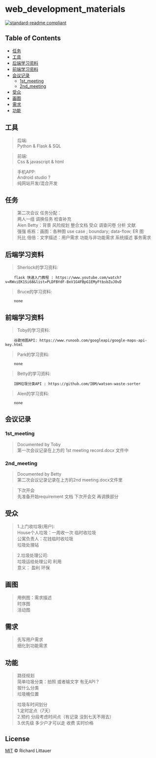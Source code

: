 # web_development_materials

[![standard-readme compliant](https://img.shields.io/badge/readme%20style-standard-brightgreen.svg?style=flat-square)](https://github.com/RichardLitt/standard-readme)


## Table of Contents
- [任务](#任务)
- [工具](#工具)
- [后端学习资料](#后端学习资料)
- [前端学习资料](#前端学习资料)
- [会议记录](#会议记录)
	- [1st_meeting](#1st_meeting)
	- [2nd_meeting](#2nd_meeting)
- [受众](#受众)
- [画图](#画图)
- [需求](#需求)
- [功能](#功能)

## 工具  

>后端:  
Python & Flask & SQL  

>前端:   
Css & javascript & html  

>手机APP:   
Android studio ?     
纯网站开发/混合开发   


## 任务  

>第二次会议 任务分配：  
两人一组 调换任务 检查补充  
Alen Betty：背景 风险规划 整合文档 受众 调查问卷 分析 文献  
强强 栋栋：画图：各种图 use case ; boundary; data-flow; ER 图  
托比 倍倍：文字描述：用户需求 功能与非功能需求 系统描述 事务需求 


## 后端学习资料
>Sherlock的学习资料:

		flask 快速入门教程 : https://www.youtube.com/watch?v=RWviEK1Si68&list=PLDFBYdF-BxV1G4FBpG1EMyFtbsbZuJOvD

>Bruce的学习资料:

		none


## 前端学习资料

>Toby的学习资料:

		谷歌地图API: https://www.runoob.com/googleapi/google-maps-api-key.html

>Park的学习资料:
		
		none

>Betty的学习资料:
		
		IBM垃圾分类API : https://github.com/IBM/watson-waste-sorter

>Alen的学习资料:
		
		none


## 会议记录



### 1st_meeting

>Documented by Toby  
第一次会议记录在上方的 1st meeting record.docx 文件中  

### 2nd_meeting

>Documented by Betty  
第二次会议记录记录在上方的2nd meeting.docx文件里   
 

>下次开会  
先准备开始requirement 文档 下次开会交 再调换部分    



## 受众  
>1.上门收垃圾(用户):  
House个人垃圾：一周收一次 临时收垃圾  
公寓负责人：花钱临时收垃圾  
垃圾处理站  

>2.垃圾处理公司:  
垃圾运给处理公司 利用         
意义： 盈利 环保  

## 画图 
>用例图：需求描述  
时序图  
活动图  

## 需求   
>先写用户需求  
细化到功能需求  

## 功能   
>路径规划  
简单垃圾分类：拍照 或者输文字 有无API？  
按什么分类  
垃圾桶位置  

>垃圾车时间划分  
1.定时定点（7天）  
2.预约 分段考虑时间点（有记录 没到七天不用去）  
3.优先级 多少户才可以走 收费 实时价格  





## License

[MIT](LICENSE) © Richard Littauer
